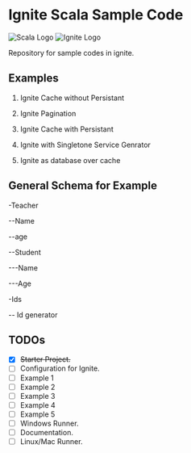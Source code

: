 # Ignite Scala Sample Code

![Scala Logo](https://www.scala-lang.org/resources/img/frontpage/scala-spiral.png "Scala Lang")
![Ignite Logo](https://ignite.apache.org/images/Ignite_tm_Logo_wht_RGB.svg "Apache Ignite")

Repository for sample codes in ignite.


## Examples

1. Ignite Cache without Persistant

1. Ignite Pagination

1. Ignite Cache with Persistant

1. Ignite with Singletone Service Genrator

1. Ignite as database over cache

## General Schema for Example

-Teacher

--Name

--age

--Student

---Name

---Age

-Ids

-- Id generator

## TODOs

- [x] ~~Starter Project.~~
- [ ] Configuration for Ignite.
- [ ] Example 1
- [ ] Example 2
- [ ] Example 3
- [ ] Example 4
- [ ] Example 5
- [ ] Windows Runner.
- [ ] Documentation.
- [ ] Linux/Mac Runner.
